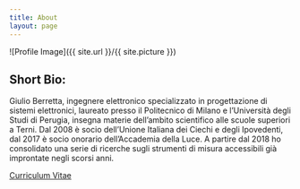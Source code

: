 ```yaml
---
title: About
layout: page
---
```

![Profile Image]({{ site.url }}/{{ site.picture }})

## Short Bio:

Giulio Berretta, ingegnere elettronico specializzato in progettazione di sistemi elettronici, laureato presso il Politecnico di Milano e l’Università degli Studi di Perugia, insegna materie dell’ambito scientifico alle scuole superiori a Terni. Dal 2008 è socio dell’Unione Italiana dei Ciechi e degli Ipovedenti, dal 2017 è socio onorario dell’Accademia della Luce.
A partire dal 2018 ho consolidato una serie di ricerche sugli strumenti di misura accessibili già improntate negli scorsi anni.

[Curriculum Vitae](https://raw.githubusercontent.com/WeMake-cc/giulioberretta/gh-pages/assets/CVGiulioBerrettamaggio2019.pdf
)